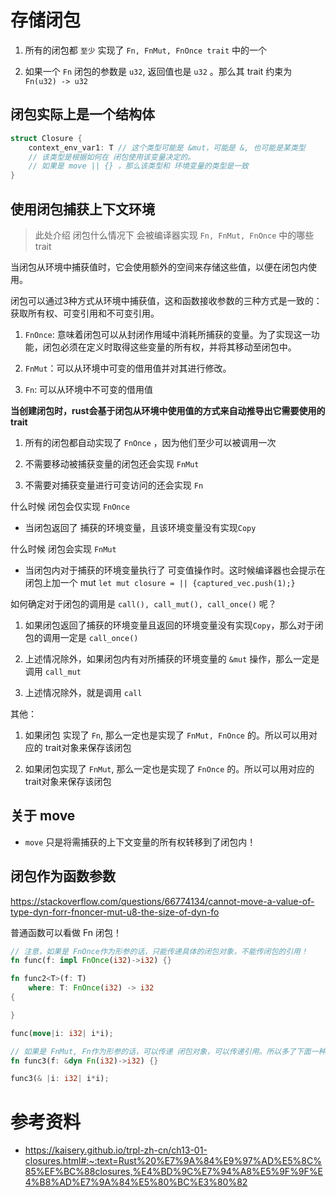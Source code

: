 # 存储闭包



1. 所有的闭包都 `至少` 实现了 `Fn, FnMut, FnOnce trait` 中的一个

2. 如果一个 `Fn` 闭包的参数是 `u32`, 返回值也是 `u32` 。那么其 trait 约束为 `Fn(u32) -> u32`



## 闭包实际上是一个结构体



```rust
struct Closure {    
    context_env_var1: T // 这个类型可能是 &mut，可能是 &, 也可能是某类型
    // 该类型是根据如何在 闭包使用该变量决定的。
    // 如果是 move || {} ，那么该类型和 环境变量的类型是一致
}
```





## 使用闭包捕获上下文环境

> 此处介绍 闭包什么情况下 会被编译器实现 `Fn, FnMut, FnOnce` 中的哪些 trait

当闭包从环境中捕获值时，它会使用额外的空间来存储这些值，以便在闭包内使用。

闭包可以通过3种方式从环境中捕获值，这和函数接收参数的三种方式是一致的：获取所有权、可变引用和不可变引用。



1. `FnOnce`: 意味着闭包可以从封闭作用域中消耗所捕获的变量。为了实现这一功能，闭包必须在定义时取得这些变量的所有权，并将其移动至闭包中。

2. `FnMut`：可以从环境中可变的借用值并对其进行修改。

3. `Fn`: 可以从环境中不可变的借用值



**当创建闭包时，rust会基于闭包从环境中使用值的方式来自动推导出它需要使用的trait**

1. 所有的闭包都自动实现了 `FnOnce` ，因为他们至少可以被调用一次

2. 不需要移动被捕获变量的闭包还会实现 `FnMut`

3. 不需要对捕获变量进行可变访问的还会实现 `Fn`



什么时候 闭包会仅实现 `FnOnce`

* 当闭包返回了 捕获的环境变量，且该环境变量没有实现`Copy`



什么时候 闭包会实现 `FnMut`

* 当闭包内对于捕获的环境变量执行了 可变值操作时。这时候编译器也会提示在闭包上加一个 mut `let mut closure = || {captured_vec.push(1);}`



如何确定对于闭包的调用是 `call(), call_mut(), call_once()` 呢？

1. 如果闭包返回了捕获的环境变量且返回的环境变量没有实现`Copy`，那么对于闭包的调用一定是 `call_once()`

2. 上述情况除外，如果闭包内有对所捕获的环境变量的 `&mut` 操作，那么一定是调用 `call_mut`

3. 上述情况除外，就是调用 `call`



其他：

1. 如果闭包 实现了 `Fn`, 那么一定也是实现了 `FnMut, FnOnce` 的。所以可以用对应的 trait对象来保存该闭包

2. 如果闭包实现了 `FnMut`, 那么一定也是实现了 `FnOnce` 的。所以可以用对应的 trait对象来保存该闭包



## 关于 move

* `move` 只是将需捕获的上下文变量的所有权转移到了闭包内！


## 闭包作为函数参数

https://stackoverflow.com/questions/66774134/cannot-move-a-value-of-type-dyn-forr-fnoncer-mut-u8-the-size-of-dyn-fo

普通函数可以看做 Fn 闭包！

```rust
// 注意，如果是 FnOnce作为形参的话，只能传递具体的闭包对象，不能传闭包的引用！
fn func(f: impl FnOnce(i32)->i32) {}

fn func2<T>(f: T)
    where: T: FnOnce(i32) -> i32
{

}

func(move|i: i32| i*i);

// 如果是 FnMut, Fn作为形参的话，可以传递 闭包对象，可以传递引用。所以多了下面一种方式
fn func3(f: &dyn Fn(i32)->i32) {}

func3(& |i: i32| i*i);

```

## 


# 参考资料

* https://kaisery.github.io/trpl-zh-cn/ch13-01-closures.html#:~:text=Rust%20%E7%9A%84%E9%97%AD%E5%8C%85%EF%BC%88closures,%E4%BD%9C%E7%94%A8%E5%9F%9F%E4%B8%AD%E7%9A%84%E5%80%BC%E3%80%82




